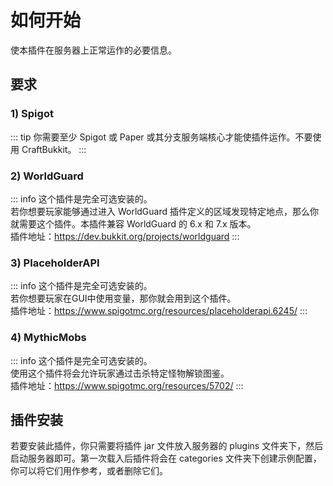 # 如何开始
使本插件在服务器上正常运作的必要信息。

## 要求

### 1) Spigot

::: tip
你需要至少 Spigot 或 Paper 或其分支服务端核心才能使插件运作。不要使用 CraftBukkit。
:::

### 2) WorldGuard

::: info
这个插件是完全可选安装的。    
若你想要玩家能够通过进入 WorldGuard 插件定义的区域发现特定地点，那么你就需要这个插件。本插件兼容 WorldGuard 的 6.x 和 7.x 版本。    
插件地址：https://dev.bukkit.org/projects/worldguard
:::

### 3) PlaceholderAPI

::: info
这个插件是完全可选安装的。    
若你想要玩家在GUI中使用变量，那你就会用到这个插件。    
插件地址：https://www.spigotmc.org/resources/placeholderapi.6245/
:::

### 4) MythicMobs

::: info
这个插件是完全可选安装的。    
使用这个插件将会允许玩家通过击杀特定怪物解锁图鉴。    
插件地址：https://www.spigotmc.org/resources/5702/
:::

## 插件安装

若要安装此插件，你只需要将插件 jar 文件放入服务器的 plugins 文件夹下，然后启动服务器即可。第一次载入后插件将会在 categories 文件夹下创建示例配置，你可以将它们用作参考，或者删除它们。